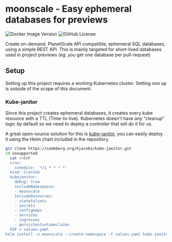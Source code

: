 # moonscale - Easy ephemeral databases for previews
![Docker Image Version](https://img.shields.io/docker/v/nooverflow/moonscale)
![GitHub License](https://img.shields.io/github/license/nooverflow/moonscale)

Create on-demand, PlanetScale API compatible, ephemeral SQL databases, using a simple REST API. This is mainly targeted for short-lived databases used in project previews (eg: you get one database per pull-request)

## Setup 
Setting up this project requires a working Kubernetes cluster. Setting one up is outside of the scope of this document.

### Kube-janitor
Since this project creates ephemeral databases, it creates every kube resource with a TTL (Time-to-live). Kubernetes doesn't have any "cleanup" logic by default so we need to deploy a controller that will do it for us. 

A great open-source solution for this is [kube-janitor](https://codeberg.org/hjacobs/kube-janitor), you can easily deploy it using the Helm chart included in the repository.
```bash
git clone https://codeberg.org/hjacobs/kube-janitor.git
cd unsupported
  cat <<EOF
  cron:
    schedule: '*/1 * * * *'
  kind: CronJob
  kubejanitor:
    debug: true
    includeNamespaces:
    - moonscale
    includeResources:
    - statefulsets
    - secrets
    - configmaps
    - services
    - ingresses
    - persistentvolumeclaims
  EOF > values.yaml
helm install -n moonscale --create-namespace -f values.yaml kube-janitor ./helm 
```
